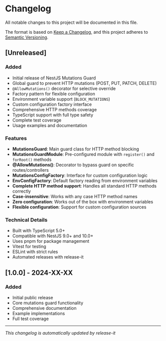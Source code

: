 # Changelog

All notable changes to this project will be documented in this file.

The format is based on [Keep a Changelog](https://keepachangelog.com/en/1.0.0/),
and this project adheres to [Semantic Versioning](https://semver.org/spec/v2.0.0.html).

## [Unreleased]

### Added
- Initial release of NestJS Mutations Guard
- Global guard to prevent HTTP mutations (POST, PUT, PATCH, DELETE)
- `@AllowMutations()` decorator for selective override
- Factory pattern for flexible configuration
- Environment variable support (`BLOCK_MUTATIONS`)
- Custom configuration factory interface
- Comprehensive HTTP methods coverage
- TypeScript support with full type safety
- Complete test coverage
- Usage examples and documentation

### Features
- **MutationsGuard**: Main guard class for HTTP method blocking
- **MutationsGuardModule**: Pre-configured module with `register()` and `forRoot()` methods
- **@AllowMutations()**: Decorator to bypass guard on specific routes/controllers
- **MutationsConfigFactory**: Interface for custom configuration logic
- **EnvConfigFactory**: Default factory reading from environment variables
- **Complete HTTP method support**: Handles all standard HTTP methods correctly
- **Case-insensitive**: Works with any case HTTP method names
- **Zero configuration**: Works out of the box with environment variables
- **Flexible configuration**: Support for custom configuration sources

### Technical Details
- Built with TypeScript 5.0+
- Compatible with NestJS 9.0+ and 10.0+
- Uses pnpm for package management
- Vitest for testing
- ESLint with strict rules
- Automated releases with release-it

## [1.0.0] - 2024-XX-XX

### Added
- Initial public release
- Core mutations guard functionality
- Comprehensive documentation
- Example implementations
- Full test coverage

---

*This changelog is automatically updated by release-it*